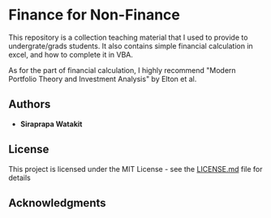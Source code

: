 # Finance for Non-Finance

This repository is a collection teaching material that I used to provide to undergrate/grads students. It also contains simple financial calculation in excel, and how to complete it in VBA.

As for the part of financial calculation,
I highly recommend "Modern Portfolio Theory and Investment Analysis" by Elton et al.


## Authors

* **Siraprapa Watakit**  

## License

This project is licensed under the MIT License - see the [LICENSE.md](LICENSE.md) file for details

## Acknowledgments



